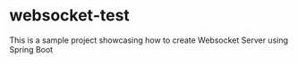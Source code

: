 # websocket-test

This is a sample project showcasing how to create Websocket Server using Spring Boot
